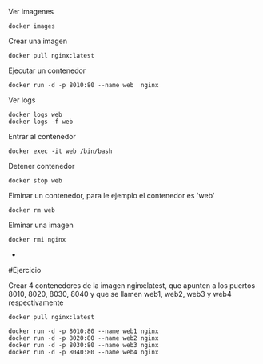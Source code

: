 
Ver imagenes
```
docker images
```
Crear una imagen
```
docker pull nginx:latest
```

Ejecutar un contenedor
```
docker run -d -p 8010:80 --name web  nginx
```

Ver logs
```
docker logs web
docker logs -f web
```

Entrar al contenedor
```
docker exec -it web /bin/bash
```

Detener contenedor
```
docker stop web
```

Elminar un contenedor, para le ejemplo el contenedor es  'web'
```
docker rm web
```

Elminar una imagen
```
docker rmi nginx
```

-
#Ejercicio

Crear 4 contenedores de la imagen nginx:latest, que apunten
a los puertos 8010, 8020, 8030, 8040 y que se llamen web1, web2, 
web3 y web4 respectivamente

```
docker pull nginx:latest

docker run -d -p 8010:80 --name web1 nginx
docker run -d -p 8020:80 --name web2 nginx
docker run -d -p 8030:80 --name web3 nginx
docker run -d -p 8040:80 --name web4 nginx

```